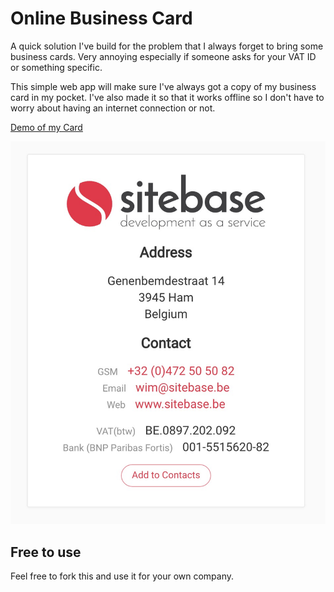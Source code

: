# Online Business Card
A quick solution I've build for the problem that I always forget to bring some business cards.
Very annoying especially if someone asks for your VAT ID or something specific.

This simple web app will make sure I've always got a copy of my business card in my pocket.
I've also made it so that it works offline so I don't have to worry about having an internet connection or not.

[Demo of my Card](https://card.sitebase.be)

![Example of the Sitebase card](preview.jpg)

## Free to use
Feel free to fork this and use it for your own company.
